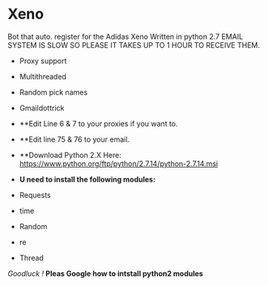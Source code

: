 # Xeno
Bot that auto. register for the Adidas Xeno Written in python 2.7
EMAIL SYSTEM IS SLOW SO PLEASE IT TAKES UP TO 1 HOUR TO RECEIVE THEM.
- Proxy support
- Multithreaded
- Random pick names
- Gmaildottrick

- **Edit Line 6 & 7 to your proxies if you want to.
- **Edit line 75 & 76 to your email.


- **Download Python 2.X Here: https://www.python.org/ftp/python/2.7.14/python-2.7.14.msi
- **U need to install the following modules:**

* Requests

* time

* Random

* re

* Thread


_Goodluck !_
**Pleas Google how to intstall python2 modules**
